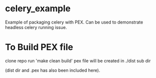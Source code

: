 # celery_example
Example of packaging celery with PEX. Can be used to demonstrate headless celery running issue.


# To Build PEX file

clone repo
run 'make clean build'
pex file will be created in ./dist sub dir

(dist dir and .pex has also been included here).

